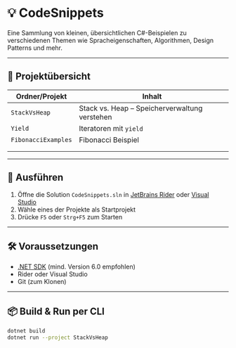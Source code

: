 # 💡 CodeSnippets

Eine Sammlung von kleinen, übersichtlichen C#-Beispielen zu verschiedenen Themen wie Spracheigenschaften, Algorithmen, Design Patterns und mehr.

---

## 📂 Projektübersicht

| Ordner/Projekt                  | Inhalt                                        |
|--------------------------------|------------------------------------------------|
| `StackVsHeap`                  | Stack vs. Heap – Speicherverwaltung verstehen  |
| `Yield`                        | Iteratoren mit `yield`                         |
| `FibonacciExamples`            | Fibonacci Beispiel                             |
|                                |                                                |
|                                |                                                |

---

## 🚀 Ausführen

1. Öffne die Solution `CodeSnippets.sln` in [JetBrains Rider](https://www.jetbrains.com/rider/) oder [Visual Studio](https://visualstudio.microsoft.com/)
2. Wähle eines der Projekte als Startprojekt
3. Drücke `F5` oder `Strg+F5` zum Starten

---

## 🛠 Voraussetzungen

- [.NET SDK](https://dotnet.microsoft.com/) (mind. Version 6.0 empfohlen)
- Rider oder Visual Studio
- Git (zum Klonen)

---

## 📦 Build & Run per CLI

```bash
dotnet build
dotnet run --project StackVsHeap
```
